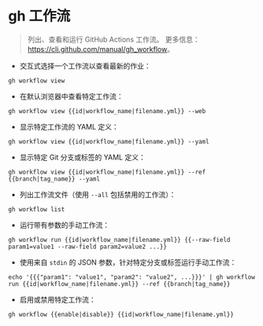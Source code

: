 # gh 工作流

> 列出、查看和运行 GitHub Actions 工作流。
> 更多信息：<https://cli.github.com/manual/gh_workflow>。

- 交互式选择一个工作流以查看最新的作业：

`gh workflow view`

- 在默认浏览器中查看特定工作流：

`gh workflow view {{id|workflow_name|filename.yml}} --web`

- 显示特定工作流的 YAML 定义：

`gh workflow view {{id|workflow_name|filename.yml}} --yaml`

- 显示特定 Git 分支或标签的 YAML 定义：

`gh workflow view {{id|workflow_name|filename.yml}} --ref {{branch|tag_name}} --yaml`

- 列出工作流文件（使用 `--all` 包括禁用的工作流）：

`gh workflow list`

- 运行带有参数的手动工作流：

`gh workflow run {{id|workflow_name|filename.yml}} {{--raw-field param1=value1 --raw-field param2=value2 ...}}`

- 使用来自 `stdin` 的 JSON 参数，针对特定分支或标签运行手动工作流：

`echo '{{{"param1": "value1", "param2": "value2", ...}}}' | gh workflow run {{id|workflow_name|filename.yml}} --ref {{branch|tag_name}}`

- 启用或禁用特定工作流：

`gh workflow {{enable|disable}} {{id|workflow_name|filename.yml}}`